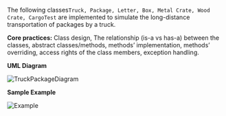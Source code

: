 The following classes``` Truck, Package, Letter, Box, Metal Crate, Wood Crate, CargoTest ``` are implemented to simulate the long-distance transportation of packages by a truck.

**Core practices:** Class design, The relationship (is-a vs has-a) between the classes, abstract classes/methods, methods’ implementation, methods’ overriding, access rights of the class members, exception handling.


**UML Diagram**

![TruckPackageDiagram](https://user-images.githubusercontent.com/59063950/88488117-3ebf8800-cf59-11ea-8a50-97da9ce6c8e9.png)

**Sample Example**

![Example](https://user-images.githubusercontent.com/59063950/88488375-ebe6d000-cf5a-11ea-9ec8-390bfee61777.png)
